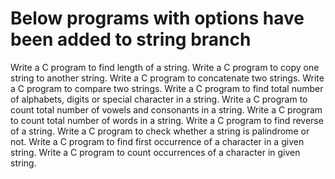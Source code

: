 # Below programs with options have been added to string branch

Write a C program to find length of a string.
Write a C program to copy one string to another string.
Write a C program to concatenate two strings.
Write a C program to compare two strings. 
Write a C program to find total number of alphabets, digits or special character in a string.
Write a C program to count total number of vowels and consonants in a string.
Write a C program to count total number of words in a string.
Write a C program to find reverse of a string.
Write a C program to check whether a string is palindrome or not.
Write a C program to find first occurrence of a character in a given string.
Write a C program to count occurrences of a character in given string.
